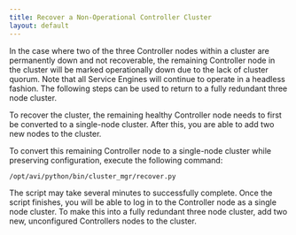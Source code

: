 ```yaml
---
title: Recover a Non-Operational Controller Cluster
layout: default
---
```

In the case where two of the three Controller nodes within a cluster are permanently down and not recoverable, the remaining Controller node in the cluster will be marked operationally down due to the lack of cluster quorum. Note that all Service Engines will continue to operate in a headless fashion. The following steps can be used to return to a fully redundant three node cluster.

To recover the cluster, the remaining healthy Controller node needs to first be converted to a single-node cluster. After this, you are able to add two new nodes to the cluster.

To convert this remaining Controller node to a single-node cluster while preserving configuration, execute the following command:

<pre class="command-line language-bash" data-prompt="root@avi-controller#"><code>/opt/avi/python/bin/cluster_mgr/recover.py</code></pre> 

The script may take several minutes to successfully complete. Once the script finishes, you will be able to log in to the Controller node as a single node cluster. To make this into a fully redundant three node cluster, add two new, unconfigured Controllers nodes to the cluster.

